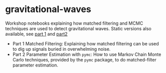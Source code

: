 # gravitational-waves
Workshop notebooks explaining how matched filtering and MCMC techniques are used to detect gravitational waves. Static versions also available, see [part 1](https://marcotompitak.github.io/matched-filter/) and [part2](https://marcotompitak.github.io/pe-pymc/)

 - Part 1 Matched Filtering: Explaining how matched filtering can be used to dig up signals buried in overwhelming noise.
 - Part 2 Parameter Estimation with `pymc`: How to use Markov Chain Monte Carlo techniques, provided by the `pymc` package, to do matched-filter parameter estimation.
